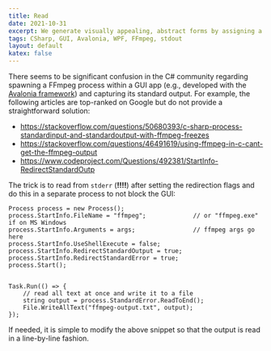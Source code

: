 ```yaml
---
title: Read 
date: 2021-10-31
excerpt: We generate visually appealing, abstract forms by assigning a color to each point on the 3D shape with a CPPN.
tags: CSharp, GUI, Avalonia, WPF, FFmpeg, stdout
layout: default
katex: false
---
```


There seems to be significant confusion in the C\# community regarding spawning a FFmpeg process within a GUI app (e.g., developed with the [Avalonia framework](https://github.com/AvaloniaUI/Avalonia)) and capturing its standard output.
For example, the following articles are top-ranked on Google but do not provide a straightforward solution:

* <https://stackoverflow.com/questions/50680393/c-sharp-process-standardinput-and-standardoutput-with-ffmpeg-freezes>
* <https://stackoverflow.com/questions/46491619/using-ffmpeg-in-c-cant-get-the-ffmpeg-output>
* <https://www.codeproject.com/Questions/492381/StartInfo-RedirectStandardOutp>

The trick is to read from `stderr` (**!!!!**) after setting the redirection flags and do this in a separate process to not block the GUI:

```
Process process = new Process();
process.StartInfo.FileName = "ffmpeg";             // or "ffmpeg.exe" if on MS Windows
process.StartInfo.Arguments = args;                // ffmpeg args go here
process.StartInfo.UseShellExecute = false;
process.StartInfo.RedirectStandardOutput = true;
process.StartInfo.RedirectStandardError = true;
process.Start();


Task.Run(() => {
	// read all text at once and write it to a file
	string output = process.StandardError.ReadToEnd();
	File.WriteAllText("ffmpeg-output.txt", output);
});
```

If needed, it is simple to modify the above snippet so that the output is read in a line-by-line fashion.
